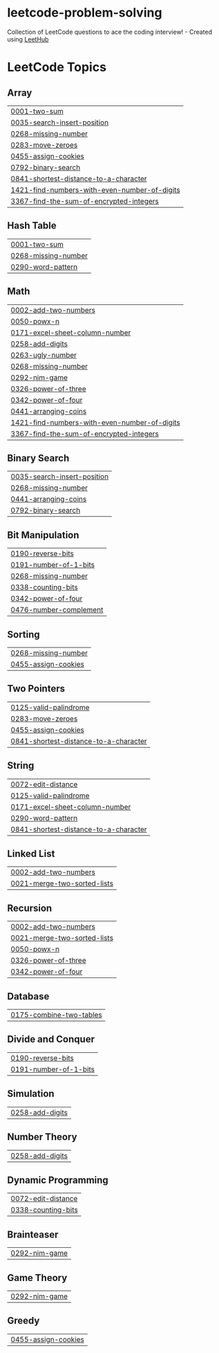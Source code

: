 # leetcode-problem-solving
Collection of LeetCode questions to ace the coding interview! - Created using [LeetHub](https://github.com/QasimWani/LeetHub)

<!---LeetCode Topics Start-->
# LeetCode Topics
## Array
|  |
| ------- |
| [0001-two-sum](https://github.com/prateekkumary/leetcode-problem-solving/tree/master/0001-two-sum) |
| [0035-search-insert-position](https://github.com/prateekkumary/leetcode-problem-solving/tree/master/0035-search-insert-position) |
| [0268-missing-number](https://github.com/prateekkumary/leetcode-problem-solving/tree/master/0268-missing-number) |
| [0283-move-zeroes](https://github.com/prateekkumary/leetcode-problem-solving/tree/master/0283-move-zeroes) |
| [0455-assign-cookies](https://github.com/prateekkumary/leetcode-problem-solving/tree/master/0455-assign-cookies) |
| [0792-binary-search](https://github.com/prateekkumary/leetcode-problem-solving/tree/master/0792-binary-search) |
| [0841-shortest-distance-to-a-character](https://github.com/prateekkumary/leetcode-problem-solving/tree/master/0841-shortest-distance-to-a-character) |
| [1421-find-numbers-with-even-number-of-digits](https://github.com/prateekkumary/leetcode-problem-solving/tree/master/1421-find-numbers-with-even-number-of-digits) |
| [3367-find-the-sum-of-encrypted-integers](https://github.com/prateekkumary/leetcode-problem-solving/tree/master/3367-find-the-sum-of-encrypted-integers) |
## Hash Table
|  |
| ------- |
| [0001-two-sum](https://github.com/prateekkumary/leetcode-problem-solving/tree/master/0001-two-sum) |
| [0268-missing-number](https://github.com/prateekkumary/leetcode-problem-solving/tree/master/0268-missing-number) |
| [0290-word-pattern](https://github.com/prateekkumary/leetcode-problem-solving/tree/master/0290-word-pattern) |
## Math
|  |
| ------- |
| [0002-add-two-numbers](https://github.com/prateekkumary/leetcode-problem-solving/tree/master/0002-add-two-numbers) |
| [0050-powx-n](https://github.com/prateekkumary/leetcode-problem-solving/tree/master/0050-powx-n) |
| [0171-excel-sheet-column-number](https://github.com/prateekkumary/leetcode-problem-solving/tree/master/0171-excel-sheet-column-number) |
| [0258-add-digits](https://github.com/prateekkumary/leetcode-problem-solving/tree/master/0258-add-digits) |
| [0263-ugly-number](https://github.com/prateekkumary/leetcode-problem-solving/tree/master/0263-ugly-number) |
| [0268-missing-number](https://github.com/prateekkumary/leetcode-problem-solving/tree/master/0268-missing-number) |
| [0292-nim-game](https://github.com/prateekkumary/leetcode-problem-solving/tree/master/0292-nim-game) |
| [0326-power-of-three](https://github.com/prateekkumary/leetcode-problem-solving/tree/master/0326-power-of-three) |
| [0342-power-of-four](https://github.com/prateekkumary/leetcode-problem-solving/tree/master/0342-power-of-four) |
| [0441-arranging-coins](https://github.com/prateekkumary/leetcode-problem-solving/tree/master/0441-arranging-coins) |
| [1421-find-numbers-with-even-number-of-digits](https://github.com/prateekkumary/leetcode-problem-solving/tree/master/1421-find-numbers-with-even-number-of-digits) |
| [3367-find-the-sum-of-encrypted-integers](https://github.com/prateekkumary/leetcode-problem-solving/tree/master/3367-find-the-sum-of-encrypted-integers) |
## Binary Search
|  |
| ------- |
| [0035-search-insert-position](https://github.com/prateekkumary/leetcode-problem-solving/tree/master/0035-search-insert-position) |
| [0268-missing-number](https://github.com/prateekkumary/leetcode-problem-solving/tree/master/0268-missing-number) |
| [0441-arranging-coins](https://github.com/prateekkumary/leetcode-problem-solving/tree/master/0441-arranging-coins) |
| [0792-binary-search](https://github.com/prateekkumary/leetcode-problem-solving/tree/master/0792-binary-search) |
## Bit Manipulation
|  |
| ------- |
| [0190-reverse-bits](https://github.com/prateekkumary/leetcode-problem-solving/tree/master/0190-reverse-bits) |
| [0191-number-of-1-bits](https://github.com/prateekkumary/leetcode-problem-solving/tree/master/0191-number-of-1-bits) |
| [0268-missing-number](https://github.com/prateekkumary/leetcode-problem-solving/tree/master/0268-missing-number) |
| [0338-counting-bits](https://github.com/prateekkumary/leetcode-problem-solving/tree/master/0338-counting-bits) |
| [0342-power-of-four](https://github.com/prateekkumary/leetcode-problem-solving/tree/master/0342-power-of-four) |
| [0476-number-complement](https://github.com/prateekkumary/leetcode-problem-solving/tree/master/0476-number-complement) |
## Sorting
|  |
| ------- |
| [0268-missing-number](https://github.com/prateekkumary/leetcode-problem-solving/tree/master/0268-missing-number) |
| [0455-assign-cookies](https://github.com/prateekkumary/leetcode-problem-solving/tree/master/0455-assign-cookies) |
## Two Pointers
|  |
| ------- |
| [0125-valid-palindrome](https://github.com/prateekkumary/leetcode-problem-solving/tree/master/0125-valid-palindrome) |
| [0283-move-zeroes](https://github.com/prateekkumary/leetcode-problem-solving/tree/master/0283-move-zeroes) |
| [0455-assign-cookies](https://github.com/prateekkumary/leetcode-problem-solving/tree/master/0455-assign-cookies) |
| [0841-shortest-distance-to-a-character](https://github.com/prateekkumary/leetcode-problem-solving/tree/master/0841-shortest-distance-to-a-character) |
## String
|  |
| ------- |
| [0072-edit-distance](https://github.com/prateekkumary/leetcode-problem-solving/tree/master/0072-edit-distance) |
| [0125-valid-palindrome](https://github.com/prateekkumary/leetcode-problem-solving/tree/master/0125-valid-palindrome) |
| [0171-excel-sheet-column-number](https://github.com/prateekkumary/leetcode-problem-solving/tree/master/0171-excel-sheet-column-number) |
| [0290-word-pattern](https://github.com/prateekkumary/leetcode-problem-solving/tree/master/0290-word-pattern) |
| [0841-shortest-distance-to-a-character](https://github.com/prateekkumary/leetcode-problem-solving/tree/master/0841-shortest-distance-to-a-character) |
## Linked List
|  |
| ------- |
| [0002-add-two-numbers](https://github.com/prateekkumary/leetcode-problem-solving/tree/master/0002-add-two-numbers) |
| [0021-merge-two-sorted-lists](https://github.com/prateekkumary/leetcode-problem-solving/tree/master/0021-merge-two-sorted-lists) |
## Recursion
|  |
| ------- |
| [0002-add-two-numbers](https://github.com/prateekkumary/leetcode-problem-solving/tree/master/0002-add-two-numbers) |
| [0021-merge-two-sorted-lists](https://github.com/prateekkumary/leetcode-problem-solving/tree/master/0021-merge-two-sorted-lists) |
| [0050-powx-n](https://github.com/prateekkumary/leetcode-problem-solving/tree/master/0050-powx-n) |
| [0326-power-of-three](https://github.com/prateekkumary/leetcode-problem-solving/tree/master/0326-power-of-three) |
| [0342-power-of-four](https://github.com/prateekkumary/leetcode-problem-solving/tree/master/0342-power-of-four) |
## Database
|  |
| ------- |
| [0175-combine-two-tables](https://github.com/prateekkumary/leetcode-problem-solving/tree/master/0175-combine-two-tables) |
## Divide and Conquer
|  |
| ------- |
| [0190-reverse-bits](https://github.com/prateekkumary/leetcode-problem-solving/tree/master/0190-reverse-bits) |
| [0191-number-of-1-bits](https://github.com/prateekkumary/leetcode-problem-solving/tree/master/0191-number-of-1-bits) |
## Simulation
|  |
| ------- |
| [0258-add-digits](https://github.com/prateekkumary/leetcode-problem-solving/tree/master/0258-add-digits) |
## Number Theory
|  |
| ------- |
| [0258-add-digits](https://github.com/prateekkumary/leetcode-problem-solving/tree/master/0258-add-digits) |
## Dynamic Programming
|  |
| ------- |
| [0072-edit-distance](https://github.com/prateekkumary/leetcode-problem-solving/tree/master/0072-edit-distance) |
| [0338-counting-bits](https://github.com/prateekkumary/leetcode-problem-solving/tree/master/0338-counting-bits) |
## Brainteaser
|  |
| ------- |
| [0292-nim-game](https://github.com/prateekkumary/leetcode-problem-solving/tree/master/0292-nim-game) |
## Game Theory
|  |
| ------- |
| [0292-nim-game](https://github.com/prateekkumary/leetcode-problem-solving/tree/master/0292-nim-game) |
## Greedy
|  |
| ------- |
| [0455-assign-cookies](https://github.com/prateekkumary/leetcode-problem-solving/tree/master/0455-assign-cookies) |
<!---LeetCode Topics End-->